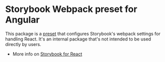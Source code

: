 # Storybook Webpack preset for Angular

This package is a [preset](https://storybook.js.org/docs/addons/writing-presets?renderer=react) that configures Storybook's webpack settings for handling React.
It's an internal package that's not intended to be used directly by users.

- More info on [Storybook for React](https://storybook.js.org/docs/get-started/install?renderer=react)
